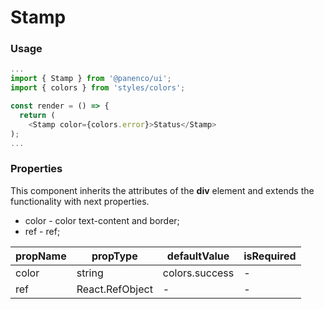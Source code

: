 # Stamp

### Usage

```js
...
import { Stamp } from '@panenco/ui';
import { colors } from 'styles/colors';

const render = () => {
  return (
    <Stamp color={colors.error}>Status</Stamp>
);
...
```

<!-- STORY -->

### Properties

This component inherits the attributes of the **div** element and extends the functionality with next properties.

- color - color text-content and border;
- ref - ref;

| propName | propType        | defaultValue   | isRequired |
| -------- | --------------- | -------------- | ---------- |
| color    | string          | colors.success | -          |
| ref      | React.RefObject | -              | -          |
